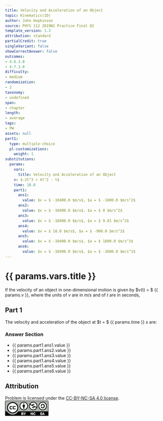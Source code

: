 ```yaml
---
title: Velocity and Acceleration of an Object
topic: Kinematics(1D)
author: John Hopkinson
source: PHYS 112 2019W1 Practice Final Q2
template_version: 1.3
attribution: standard
partialCredit: true
singleVariant: false
showCorrectAnswer: false
outcomes:
- 4.6.3.0
- 4.7.3.0
difficulty:
- medium
randomization:
- 2
taxonomy:
- undefined
span:
- chapter
length:
- average
tags:
- PW
assets: null
part1:
  type: multiple-choice
  pl-customizations:
    weight: 1
substitutions:
  params:
    vars:
      title: Velocity and Acceleration of an Object
    v: $-2t^3 + 4t^2 - t$
    time: 18.0
    part1:
      ans1:
        value: $v = $ -10400.0 $m/s$, $a = $ -1800.0 $m/s^2$
      ans2:
        value: $v = $ -10400.0 $m/s$, $a = $ 0 $m/s^2$
      ans3:
        value: $v = $ -10400.0 $m/s$, $a = $ 9.81 $m/s^2$
      ans4:
        value: $v = $ 18.0 $m/s$, $a = $ -900.0 $m/s^2$
      ans5:
        value: $v = $ -10400.0 $m/s$, $a = $ 1800.0 $m/s^2$
      ans6:
        value: $v = $ -10400.0 $m/s$, $a = $ -3600.0 $m/s^2$
---
```

# {{ params.vars.title }}
If the velocity of an object in one-dimensional motion is given by $v(t) = $ {{ params.v }}, where the units of $v$ are in $m/s$ and of $t$ are in seconds,

## Part 1

The velocity and acceleration of the object at $t = $ {{ params.time }} $s$ are:

### Answer Section

- {{ params.part1.ans1.value }}
- {{ params.part1.ans2.value }}
- {{ params.part1.ans3.value }}
- {{ params.part1.ans4.value }}
- {{ params.part1.ans5.value }}
- {{ params.part1.ans6.value }}

## Attribution

Problem is licensed under the [CC-BY-NC-SA 4.0 license](https://creativecommons.org/licenses/by-nc-sa/4.0/).<br> ![The Creative Commons 4.0 license requiring attribution-BY, non-commercial-NC, and share-alike-SA license.](https://raw.githubusercontent.com/firasm/bits/master/by-nc-sa.png)
